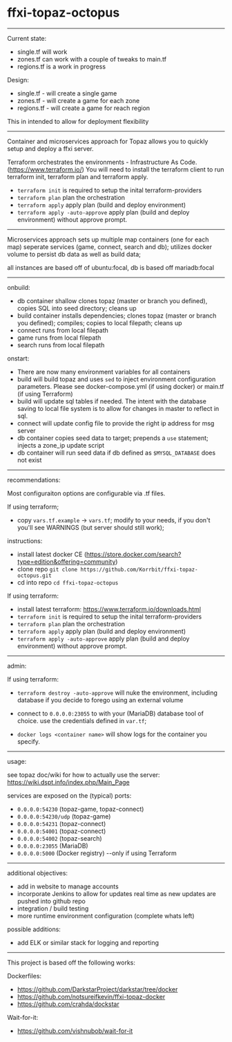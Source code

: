 # ffxi-topaz-octopus

---

Current state:
- single.tf will work
- zones.tf can work with a couple of tweaks to main.tf
- regions.tf is a work in progress

Design:
- single.tf - will create a single game
- zones.tf - will create a game for each zone
- regions.tf - will create a game for reach region

This in intended to allow for deployment flexibility

---
Container and microservices approach for Topaz allows you to quickly setup and deploy a ffxi server.

Terraform orchestrates the environments - Infrastructure As Code. (https://www.terraform.io/) You will need to install the terraform client to run terraform init, terraform plan and terraform apply.

* `terraform init` is required to setup the inital terraform-providers
* `terraform plan` plan the orchestration
* `terraform apply` apply plan (build and deploy environment)
* `terraform apply -auto-approve` apply plan (build and deploy environment) without approve prompt.

---

Microservices approach sets up multiple map containers (one for each map)
seperate services (game, connect, search and db); utilizes docker volume to persist db data as well as build data;

all instances are based off of ubuntu:focal, db is based off mariadb:focal

---

onbuild:
- db container shallow clones topaz (master or branch you defined), copies SQL into seed directory; cleans up
- build container installs dependencies; clones topaz (master or branch you defined); compiles; copies to local filepath; cleans up
- connect runs from local filepath
- game runs from local filepath
- search runs from local filepath

onstart:
- There are now many environment variables for all containers
- build will build topaz and uses `sed` to inject environment configuration parameters. Please see docker-compose.yml (if using docker) or main.tf (if using Terraform)
- build will update sql tables if needed. The intent with the database saving to local file system is to allow for changes in master to reflect in sql.
- connect will update config file to provide the right ip address for msg server
- db container copies seed data to target; prepends a `use` statement; injects a zone_ip update script
- db container will run seed data if db defined as `$MYSQL_DATABASE` does not exist

---

recommendations:

Most configuraiton options are configurable via .tf files.

If using terraform;
- copy `vars.tf.example` -> `vars.tf`; modify to your needs, if you don't you'll see WARNINGS (but server should still work);

instructions:

* install latest docker CE (https://store.docker.com/search?type=edition&offering=community)
* clone repo `git clone https://github.com/Korrbit/ffxi-topaz-octopus.git`
* cd into repo `cd ffxi-topaz-octopus`

If using terraform:
* install latest terraform: https://www.terraform.io/downloads.html
* `terraform init` is required to setup the inital terraform-providers
* `terraform plan` plan the orchestration
* `terraform apply` apply plan (build and deploy environment)
* `terraform apply -auto-approve` apply plan (build and deploy environment) without approve prompt.

---

admin:


If using terraform:
* `terraform destroy -auto-approve` will nuke the environment, including database if you decide to forego using an external volume
* connect to `0.0.0.0:23055` to with your (MariaDB) database tool of choice. use the credentials defined in `var.tf`;

* `docker logs <container name>` will show logs for the container you specify.

---

usage:

see topaz doc/wiki for how to actually use the server: https://wiki.dspt.info/index.php/Main_Page

services are exposed on the (typical) ports:

- `0.0.0.0:54230` (topaz-game, topaz-connect)
- `0.0.0.0:54230/udp` (topaz-game)
- `0.0.0.0:54231` (topaz-connect)
- `0.0.0.0:54001` (topaz-connect)
- `0.0.0.0:54002` (topaz-search)
- `0.0.0.0:23055` (MariaDB)
- `0.0.0.0:5000` (Docker registry) --only if using Terraform

---

additional objectives:
* add in website to manage accounts
* incorporate Jenkins to allow for updates real time as new updates are pushed into github repo
* integration / build testing
* more runtime environment configuration (complete whats left)

possible additions:
* add ELK or similar stack for logging and reporting

---
This project is based off the following works:

Dockerfiles:
* https://github.com/DarkstarProject/darkstar/tree/docker
* https://github.com/notsureifkevin/ffxi-topaz-docker
* https://github.com/crahda/dockstar

Wait-for-it:
* https://github.com/vishnubob/wait-for-it